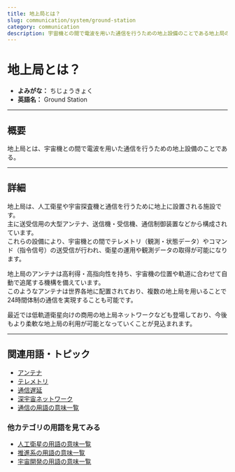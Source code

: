 ```yaml
---
title: 地上局とは？
slug: communication/system/ground-station
category: communication
description: 宇宙機との間で電波を用いた通信を行うための地上設備のことである地上局の意味・定義・内容について解説します。  
---
```


# 地上局とは？

- **よみがな：** ちじょうきょく  
- **英語名：** Ground Station  

---

## 概要

地上局とは、宇宙機との間で電波を用いた通信を行うための地上設備のことである。  

---

## 詳細

地上局は、人工衛星や宇宙探査機と通信を行うために地上に設置される施設です。  
主に送受信用の大型アンテナ、送信機・受信機、通信制御装置などから構成されています。  
これらの設備により、宇宙機との間でテレメトリ（観測・状態データ）やコマンド（指令信号）の送受信が行われ、衛星の運用や観測データの取得が可能になります。  

地上局のアンテナは高利得・高指向性を持ち、宇宙機の位置や軌道に合わせて自動で追尾する機構を備えています。  
このようなアンテナは世界各地に配置されており、複数の地上局を用いることで24時間体制の通信を実現することも可能です。  

最近では低軌道衛星向けの商用の地上局ネットワークなども登場しており、今後もより柔軟な地上局の利用が可能となっていくことが見込まれます。  

---

## 関連用語・トピック

- [アンテナ](communication/technology/antenna)
- [テレメトリ](communication/system/telemetry)
- [通信遅延](communication/technology/communication-delay)
- [深宇宙ネットワーク](communication/system/dsn)
- [通信の用語の意味一覧](category/communication)

### 他カテゴリの用語を見てみる
- [人工衛星の用語の意味一覧](category/satellite)
- [推進系の用語の意味一覧](category/propulsion)
- [宇宙開発の用語の意味一覧](category/glossary)

